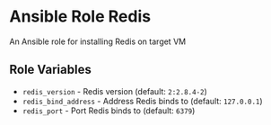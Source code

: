 # Ansible Role Redis

An Ansible role for installing Redis on target VM

## Role Variables

- `redis_version` - Redis version (default: `2:2.8.4-2`)
- `redis_bind_address` - Address Redis binds to (default: `127.0.0.1`)
- `redis_port` - Port Redis binds to (default: `6379`)
